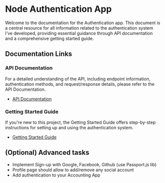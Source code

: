 # Node Authentication App

Welcome to the documentation for the Authentication app. This document is a central resource for all information related to the authentication system I've developed, providing essential guidance through API documentation and a comprehensive getting started guide.

## Documentation Links

### API Documentation
For a detailed understanding of the API, including endpoint information, authentication methods, and request/response details, please refer to the API Documentation.
- [API Documentation](#link-to-api-docs)

### Getting Started Guide
If you're new to this project, the Getting Started Guide offers step-by-step instructions for setting up and using the authentication system.
- [Getting Started Guide](#link-to-getting-started-docs)

## (Optional) Advanced tasks
- Implement Sign-up with Google, Facebook, Github (use Passport.js lib)
- Profile page should allow to add/remove any social account
- Add authentication to your Accounting App
